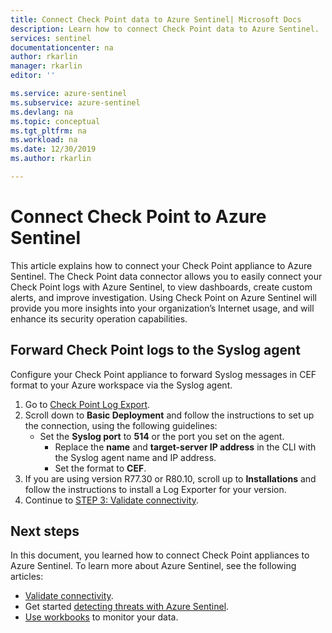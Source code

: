 ```yaml
---
title: Connect Check Point data to Azure Sentinel| Microsoft Docs
description: Learn how to connect Check Point data to Azure Sentinel.
services: sentinel
documentationcenter: na
author: rkarlin
manager: rkarlin
editor: ''

ms.service: azure-sentinel
ms.subservice: azure-sentinel
ms.devlang: na
ms.topic: conceptual
ms.tgt_pltfrm: na
ms.workload: na
ms.date: 12/30/2019
ms.author: rkarlin

---
```

# Connect Check Point to Azure Sentinel



This article explains how to connect your Check Point appliance to Azure Sentinel. The Check Point data connector allows you to easily connect your Check Point logs with Azure Sentinel, to view dashboards, create custom alerts, and improve investigation. Using Check Point on Azure Sentinel will provide you more insights into your organization’s Internet usage, and will enhance its security operation capabilities.​ 

## Forward Check Point logs to the Syslog agent

Configure your Check Point appliance to forward Syslog messages in CEF format to your Azure workspace via the Syslog agent.

1. Go to [Check Point Log Export](https://aka.ms/asi-syslog-checkpoint-forwarding).
1. Scroll down to **Basic Deployment** and follow the instructions to set up the connection, using the following guidelines:
   - Set the **Syslog port** to **514** or the port you set on the agent.
     - Replace the **name** and **target-server IP address** in the CLI with the Syslog agent name and IP address.
     - Set the format to **CEF**.
1. If you are using version R77.30 or R80.10, scroll up to **Installations** and follow the instructions to install a Log Exporter for your version.
1. Continue to [STEP 3: Validate connectivity](connect-cef-verify.md).
 

## Next steps
In this document, you learned how to connect Check Point appliances to Azure Sentinel. To learn more about Azure Sentinel, see the following articles:
- [Validate connectivity](connect-cef-verify.md).
- Get started [detecting threats with Azure Sentinel](tutorial-detect-threats-built-in.md).
- [Use workbooks](tutorial-monitor-your-data.md) to monitor your data.


